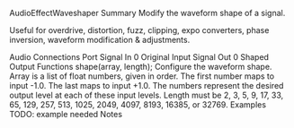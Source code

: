 AudioEffectWaveshaperSummaryModify the waveform shape of a signal.Useful for overdrive, distortion, fuzz, clipping, expo converters, phase inversion, waveform modification & adjustments.Audio ConnectionsPort	SignalIn 0	Original Input SignalOut 0	Shaped OutputFunctionsshape(array, length);Configure the waveform shape. Array is a list of float numbers, given in order. The first number maps to input -1.0. The last maps to input +1.0. The numbers represent the desired output level at each of these input levels. Length must be 2, 3, 5, 9, 17, 33, 65, 129, 257, 513, 1025, 2049, 4097, 8193, 16385, or 32769.ExamplesTODO: example neededNotes
